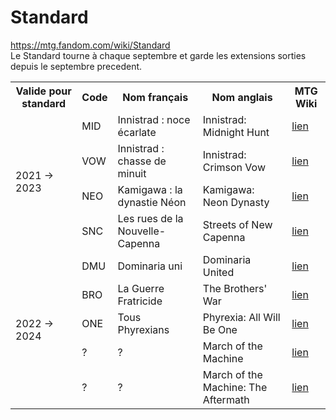 # Standard

https://mtg.fandom.com/wiki/Standard <br/>
Le Standard tourne à chaque septembre et garde les extensions sorties depuis le septembre precedent. 

<table>
	<tr>
		<th>Valide pour standard</th>
		<th>Code</th>
		<th>Nom français</th>
		<th>Nom anglais</th>
		<th>MTG Wiki</th>
	</tr>
	<tr>
		<td rowspan="4">2021 → 2023</td>
		<td>MID</td>
		<td>Innistrad : noce écarlate</td>
		<td>Innistrad: Midnight Hunt</td>
		<td><a href="https://mtg.fandom.com/wiki/Innistrad:_Midnight_Hunt">lien</a></td>
	</tr>
	<tr>
		<td>VOW</td>
		<td>Innistrad : chasse de minuit</td>
		<td>Innistrad: Crimson Vow</td>
		<td><a href="https://mtg.fandom.com/wiki/Innistrad:_Crimson_Vow">lien</a></td>
	</tr>
	<tr>
		<td>NEO</td>
		<td>Kamigawa : la dynastie Néon</td>
		<td>Kamigawa: Neon Dynasty</td>
		<td><a href="https://mtg.fandom.com/wiki/Kamigawa:_Neon_Dynasty">lien</a></td>
	</tr>
	<tr>
		<td>SNC</td>
		<td>Les rues de la Nouvelle-Capenna</td>
		<td>Streets of New Capenna</td>
		<td><a href="https://mtg.fandom.com/wiki/Kamigawa:_Neon_Dynasty">lien</a></td>
	</tr>
	<tr>
		<td rowspan="5">2022 → 2024</td>
		<td>DMU</td>
		<td>Dominaria uni</td>
		<td>Dominaria United</td>
		<td><a href="https://mtg.fandom.com/wiki/Dominaria_United">lien</a></td>
	</tr>
	<tr>
		<td>BRO</td>
		<td>La Guerre Fratricide</td>
		<td>The Brothers' War</td>
		<td><a href="https://mtg.fandom.com/wiki/The_Brothers%27_War">lien</a></td>
	</tr>
	<tr>
		<td>ONE</td>
		<td>Tous Phyrexians</td>
		<td>Phyrexia: All Will Be One</td>
		<td><a href="https://mtg.fandom.com/wiki/Phyrexia:_All_Will_Be_One">lien</a></td>
	</tr>
	<tr>
		<td>?</td>
		<td>?</td>
		<td>March of the Machine</td>
		<td><a href="https://mtg.fandom.com/wiki/March_of_the_Machine">lien</a></td>
	</tr>
	<tr>
		<td>?</td>
		<td>?</td>
		<td>March of the Machine: The Aftermath</td>
		<td><a href="https://mtg.fandom.com/wiki/March_of_the_Machine:_The_Aftermath">lien</a></td>
	</tr>
</table>

